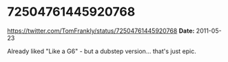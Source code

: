 # 72504761445920768
https://twitter.com/TomFrankly/status/72504761445920768
**Date:** 2011-05-23

Already liked "Like a G6" - but a dubstep version... that's just epic.
